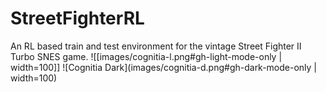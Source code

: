 # StreetFighterRL
An RL based train and test environment for the vintage Street Fighter II Turbo SNES game.  ![[images/cognitia-l.png#gh-light-mode-only | width=100]] ![Cognitia Dark](images/cognitia-d.png#gh-dark-mode-only | width=100)
